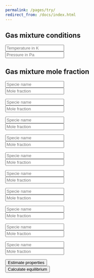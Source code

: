 ```yaml
---
permalink: /pages/try/
redirect_from: /docs/index.html
---
```


<h2 class="text-center"><b>Gas mixture conditions</b></h2>
<div class="row">
    <div class="col-sm-6 text-center">
        <input type="number" class="form-control" placeholder="Temperature in K" id="T">
    </div>
    <div class="col-sm-6 text-center">
        <input type="number" class="form-control" placeholder="Pressure in Pa" id="P">
    </div>
</div>
<h2 class="text-center"><b>Gas mixture mole fraction</b></h2>
<div class="row">
    <div class="col-sm-6 text-center">
        <input type="text" class="form-control" placeholder="Specie name" id="n1">
    </div>
    <div class="col-sm-6 text-center">
        <input type="number" class="form-control" placeholder="Mole fraction" id="x1">
    </div>
</div>
<p></p>
<div class="row">
    <div class="col-sm-6 text-center">
        <input type="text" class="form-control" placeholder="Specie name" id="n2">
    </div>
    <div class="col-sm-6 text-center">
        <input type="number" class="form-control" placeholder="Mole fraction" id="x2">
    </div>
</div>
<p></p>
<div class="row">
    <div class="col-sm-6 text-center">
        <input type="text" class="form-control" placeholder="Specie name" id="n3">
    </div>
    <div class="col-sm-6 text-center">
        <input type="number" class="form-control" placeholder="Mole fraction" id="x3">
    </div>
</div>
<p></p>
<div class="row">
    <div class="col-sm-6 text-center">
        <input type="text" class="form-control" placeholder="Specie name" id="n4">
    </div>
    <div class="col-sm-6 text-center">
        <input type="number" class="form-control" placeholder="Mole fraction" id="x4">
    </div>
</div>
<p></p>
<div class="row">
    <div class="col-sm-6 text-center">
        <input type="text" class="form-control" placeholder="Specie name" id="n5">
    </div>
    <div class="col-sm-6 text-center">
        <input type="number" class="form-control" placeholder="Mole fraction" id="x5">
    </div>
</div>
<p></p>
<div class="row">
    <div class="col-sm-6 text-center">
        <input type="text" class="form-control" placeholder="Specie name" id="n6">
    </div>
    <div class="col-sm-6 text-center">
        <input type="number" class="form-control" placeholder="Mole fraction" id="x6">
    </div>
</div>
<p></p>
<div class="row">
    <div class="col-sm-6 text-center">
        <input type="text" class="form-control" placeholder="Specie name" id="n7">
    </div>
    <div class="col-sm-6 text-center">
        <input type="number" class="form-control" placeholder="Mole fraction" id="x7">
    </div>
</div>
<p></p>
<div class="row">
    <div class="col-sm-6 text-center">
        <input type="text" class="form-control" placeholder="Specie name" id="n8">
    </div>
    <div class="col-sm-6 text-center">
        <input type="number" class="form-control" placeholder="Mole fraction" id="x8">
    </div>
</div>
<p></p>
<div class="row">
    <div class="col-sm-6 text-center">
        <input type="text" class="form-control" placeholder="Specie name" id="n9">
    </div>
    <div class="col-sm-6 text-center">
        <input type="number" class="form-control" placeholder="Mole fraction" id="x9">
    </div>
</div>
<p></p>
<div class="row">
    <div class="col-sm-6 text-center">
        <input type="text" class="form-control" placeholder="Specie name" id="n10">
    </div>
    <div class="col-sm-6 text-center">
        <input type="number" class="form-control" placeholder="Mole fraction" id="x10">
    </div>
</div>
<p></p>
<div class="row">
    <div class="col-sm-6 text-center">
        <button class="btn btn-primary btn-lg"><i class="fa fa-rocket" aria-hidden="true"></i>    Estimate properties</button>
    </div>
    <div class="col-sm-6 text-center">
        <button class="btn btn-primary btn-lg"><i class="fa fa-spinner" aria-hidden="true"></i>   Calculate equilibrium</button>
    </div>
</div>

